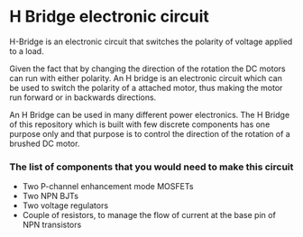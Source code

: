 # H Bridge electronic circuit

H-Bridge is an electronic circuit that switches the polarity of voltage applied to a load.

Given the fact that by changing the direction of the rotation the DC motors can run with either polarity. An H bridge is an electronic circuit which can be used to switch the polarity of a attached motor, thus making the motor run forward or in backwards directions.

An H Bridge can be used in many different power electronics. The H Bridge of this repository which is built with few discrete components has one purpose only and that purpose is to control the direction of the rotation of a brushed DC motor.

### The list of components that you would need to make this circuit

- Two P-channel enhancement mode MOSFETs
- Two NPN BJTs
- Two voltage regulators
- Couple of resistors, to manage the flow of current at the base pin of NPN transistors